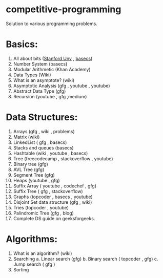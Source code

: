 # competitive-programming
Solution to various programming problems.

# Basics: 
 1. All about bits ([Stanford Unv](https://web.stanford.edu/class/cs101/bits-bytes.html) , [basecs](https://medium.com/basecs/bits-bytes-building-with-binary-13cb4289aafa))
 2. Number  System (basecs)
 3. Modular Arithmetic (Khan Academy)
 4. Data Types (Wiki)
 5. What is an asymptote? (wiki)
 6. Asymptotic Analysis (gfg , youtube , youtube)
 7. Abstract Data Type (gfg)
 8. Recursion (youtube , gfg ,medium)

# Data Structures:
 1. Arrays (gfg , wiki , problems)
 2. Matrix (wiki)
 3. LinkedList ( gfg , basecs)
 4. Stacks and queues (basecs)
 5. Hashtable (wiki , youtube , basecs)
 6. Tree (freecodecamp , stackoverflow , youtube)
 7. Binary tree (gfg)
 8. AVL Tree (gfg)
 9. Segment Tree (gfg)
 10. Heaps (youtube , gfg)
 11. Suffix Array ( youtube , codechef , gfg)
 12. Suffix Tree ( gfg , stackoverflow)
 13. Graphs (topcoder , basecs , youtube)
 14. Disjoint Set data structure (gfg , wiki)
 15. Tries (topcoder , youtube)
 16. Palindromic Tree (gfg , blog)
 17. Complete DS guide on geeksforgeeks.

# Algorithms:
 1. What is an algorithm? (wiki)
 2. Searching
    a. Linear search (gfg)
    b. Binary search ( topcoder , gfg)
    c. Jump search ( gfg )
 3. Sorting


